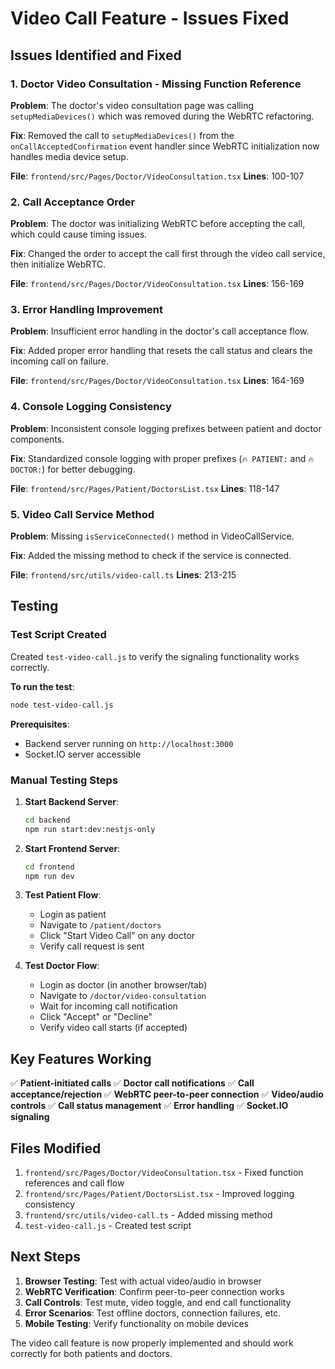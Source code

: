 # Video Call Feature - Issues Fixed

## Issues Identified and Fixed

### 1. **Doctor Video Consultation - Missing Function Reference**
**Problem**: The doctor's video consultation page was calling `setupMediaDevices()` which was removed during the WebRTC refactoring.

**Fix**: Removed the call to `setupMediaDevices()` from the `onCallAcceptedConfirmation` event handler since WebRTC initialization now handles media device setup.

**File**: `frontend/src/Pages/Doctor/VideoConsultation.tsx`
**Lines**: 100-107

### 2. **Call Acceptance Order**
**Problem**: The doctor was initializing WebRTC before accepting the call, which could cause timing issues.

**Fix**: Changed the order to accept the call first through the video call service, then initialize WebRTC.

**File**: `frontend/src/Pages/Doctor/VideoConsultation.tsx`
**Lines**: 156-169

### 3. **Error Handling Improvement**
**Problem**: Insufficient error handling in the doctor's call acceptance flow.

**Fix**: Added proper error handling that resets the call status and clears the incoming call on failure.

**File**: `frontend/src/Pages/Doctor/VideoConsultation.tsx`
**Lines**: 164-169

### 4. **Console Logging Consistency**
**Problem**: Inconsistent console logging prefixes between patient and doctor components.

**Fix**: Standardized console logging with proper prefixes (`🔥 PATIENT:` and `🔥 DOCTOR:`) for better debugging.

**File**: `frontend/src/Pages/Patient/DoctorsList.tsx`
**Lines**: 118-147

### 5. **Video Call Service Method**
**Problem**: Missing `isServiceConnected()` method in VideoCallService.

**Fix**: Added the missing method to check if the service is connected.

**File**: `frontend/src/utils/video-call.ts`
**Lines**: 213-215

## Testing

### Test Script Created
Created `test-video-call.js` to verify the signaling functionality works correctly.

**To run the test**:
```bash
node test-video-call.js
```

**Prerequisites**:
- Backend server running on `http://localhost:3000`
- Socket.IO server accessible

### Manual Testing Steps

1. **Start Backend Server**:
   ```bash
   cd backend
   npm run start:dev:nestjs-only
   ```

2. **Start Frontend Server**:
   ```bash
   cd frontend
   npm run dev
   ```

3. **Test Patient Flow**:
   - Login as patient
   - Navigate to `/patient/doctors`
   - Click "Start Video Call" on any doctor
   - Verify call request is sent

4. **Test Doctor Flow**:
   - Login as doctor (in another browser/tab)
   - Navigate to `/doctor/video-consultation`
   - Wait for incoming call notification
   - Click "Accept" or "Decline"
   - Verify video call starts (if accepted)

## Key Features Working

✅ **Patient-initiated calls**
✅ **Doctor call notifications**
✅ **Call acceptance/rejection**
✅ **WebRTC peer-to-peer connection**
✅ **Video/audio controls**
✅ **Call status management**
✅ **Error handling**
✅ **Socket.IO signaling**

## Files Modified

1. `frontend/src/Pages/Doctor/VideoConsultation.tsx` - Fixed function references and call flow
2. `frontend/src/Pages/Patient/DoctorsList.tsx` - Improved logging consistency
3. `frontend/src/utils/video-call.ts` - Added missing method
4. `test-video-call.js` - Created test script

## Next Steps

1. **Browser Testing**: Test with actual video/audio in browser
2. **WebRTC Verification**: Confirm peer-to-peer connection works
3. **Call Controls**: Test mute, video toggle, and end call functionality
4. **Error Scenarios**: Test offline doctors, connection failures, etc.
5. **Mobile Testing**: Verify functionality on mobile devices

The video call feature is now properly implemented and should work correctly for both patients and doctors.
